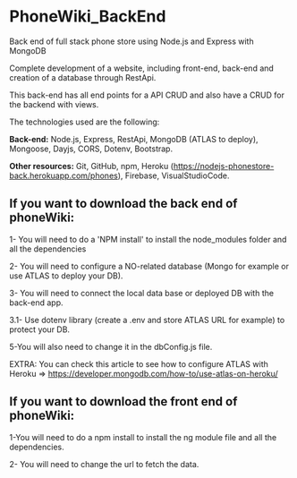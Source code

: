 # PhoneWiki_BackEnd
Back end of full stack phone store using Node.js and Express with MongoDB


Complete development of a website, including front-end, back-end and creation of a database through RestApi. 

This back-end has all end points for a API CRUD and also have a CRUD for the backend with views. 

The technologies used are the following:


**Back-end:** Node.js, Express, RestApi, MongoDB (ATLAS to deploy), Mongoose, Dayjs, CORS, Dotenv, Bootstrap.

**Other resources:** Git, GitHub, npm, Heroku (https://nodejs-phonestore-back.herokuapp.com/phones), Firebase, VisualStudioCode.




## If you want to download the back end of phoneWiki:

1- You will need to do a 'NPM install' to install the node_modules folder and all the dependencies

2- You will need to configure a NO-related database (Mongo for example or use ATLAS to deploy  your DB). 

3- You will need to connect the local data base or deployed DB with the back-end app. 

3.1- Use dotenv library (create a .env and store ATLAS URL for example) to protect your DB. 

5-You will also need to change it in the dbConfig.js file.

EXTRA:  You can check this article to see how to configure ATLAS with Heroku => https://developer.mongodb.com/how-to/use-atlas-on-heroku/

## If you want to download the front end of phoneWiki:

1-You will need to do a npm install to install the ng module file and all the dependencies.

2- You will need to change the url to fetch the data.
